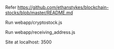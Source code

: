 Refer https://github.com/ethanstykes/blockchain-stocks/blob/master/README.md

Run webapp/cryptostock.js

Run webapp/receiving_address.js

Site at localhost: 3500
